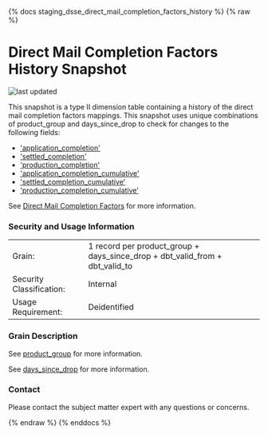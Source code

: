 {% docs staging_dsse_direct_mail_completion_factors_history %}
{% raw %}

# Direct Mail Completion Factors History Snapshot
![last updated](assets/update_badges/staging_dsse_direct_mail_completion_factors_history.svg)

This snapshot is a type II dimension table containing a history of the direct mail completion factors mappings. This 
snapshot uses unique combinations of product_group and days_since_drop to check for changes to the following fields:
* ['application_completion'](#!/snapshots.aaa_life_data_platform.staging_dsse_direct_mail_completion_factors#application_completion)
* ['settled_completion'](#!/snapshots.aaa_life_data_platform.staging_dsse_direct_mail_completion_factors#settled_completion)
* ['production_completion'](#!/snapshots.aaa_life_data_platform.staging_dsse_direct_mail_completion_factors#production_completion)
* ['application_completion_cumulative'](#!/snapshots.aaa_life_data_platform.staging_dsse_direct_mail_completion_factors#application_completion_cumulative)
* ['settled_completion_cumulative'](#!/snapshots.aaa_life_data_platform.staging_dsse_direct_mail_completion_factors#settled_completion_cumulative)
* ['production_completion_cumulative'](#!/snapshots.aaa_life_data_platform.staging_dsse_direct_mail_completion_factors#production_completion_cumulative)

See [Direct Mail Completion Factors](#!/exposure/docs.business_glossary.glossary#direct_mail_completion_factors) for more information.

### Security and Usage Information
|     |     |
| --- | --- |
| Grain:                   | 1 record per product_group + days_since_drop + dbt_valid_from + dbt_valid_to |
| Security Classification: | Internal |
| Usage Requirement:       | Deidentified |

### Grain Description

See [product_group](#!/snapshot/snapshots.aaa_life_data_platform.staging_dsse_direct_mail_completion_factors#product_group) for more information.

See [days_since_drop](#!/snapshot/snapshots.aaa_life_data_platform.staging_dsse_direct_mail_completion_factors#days_since_drop) for more information.

### Contact
Please contact the subject matter expert with any questions or concerns.

{% endraw %}
{% enddocs %}